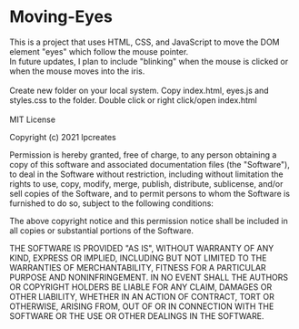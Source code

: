 # Moving-Eyes
This is a project that uses HTML, CSS, and JavaScript to move the DOM element "eyes" which follow the mouse pointer. 
<br>
In future updates, I plan to include "blinking" when the mouse is clicked or when the mouse moves into the iris. 
<br>
<br>
Create new folder on your local system. Copy index.html, eyes.js and styles.css to the folder. Double click or right click/open index.html
<br>
<br>
MIT License

Copyright (c) 2021 lpcreates

Permission is hereby granted, free of charge, to any person obtaining a copy
of this software and associated documentation files (the "Software"), to deal
in the Software without restriction, including without limitation the rights
to use, copy, modify, merge, publish, distribute, sublicense, and/or sell
copies of the Software, and to permit persons to whom the Software is
furnished to do so, subject to the following conditions:

The above copyright notice and this permission notice shall be included in all
copies or substantial portions of the Software.

THE SOFTWARE IS PROVIDED "AS IS", WITHOUT WARRANTY OF ANY KIND, EXPRESS OR
IMPLIED, INCLUDING BUT NOT LIMITED TO THE WARRANTIES OF MERCHANTABILITY,
FITNESS FOR A PARTICULAR PURPOSE AND NONINFRINGEMENT. IN NO EVENT SHALL THE
AUTHORS OR COPYRIGHT HOLDERS BE LIABLE FOR ANY CLAIM, DAMAGES OR OTHER
LIABILITY, WHETHER IN AN ACTION OF CONTRACT, TORT OR OTHERWISE, ARISING FROM,
OUT OF OR IN CONNECTION WITH THE SOFTWARE OR THE USE OR OTHER DEALINGS IN THE
SOFTWARE.
